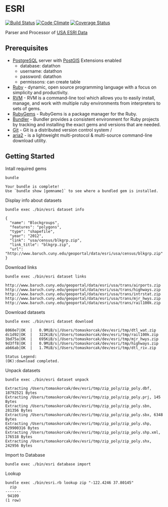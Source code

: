 # ESRI

[![Build Status](https://travis-ci.org/korczis/esri.svg?branch=master)](https://travis-ci.org/korczis/esri)
[![Code Climate](https://codeclimate.com/github/korczis/esri/badges/gpa.svg)](https://codeclimate.com/github/korczis/esri)
[![Coverage Status](https://coveralls.io/repos/korczis/esri/badge.png)](https://coveralls.io/r/korczis/esri)

Parser and Processor of [USA ESRI Data](http://www.baruch.cuny.edu/geoportal/data/esri/esri_usa.htm)

## Prerequisites

- [PostgreSQL](http://www.postgresql.org/) server with [PostGIS](http://postgis.net/install/) Extensions enabled
  - database: datathon
  - username: datathon
  - password: datathon
  - permissons: can create table
- [Ruby](https://www.ruby-lang.org/en/) -  dynamic, open source programming language with a focus on simplicity and productivity. 
- [RVM](http://rvm.io/) - RVM is a command-line tool which allows you to easily install, manage, and work with multiple ruby environments from interpreters to sets of gems.
- [RubyGems](https://rubygems.org/pages/download) - RubyGems is a package manager for the Ruby.
- [Bundler](http://bundler.io/) - Bundler provides a consistent environment for Ruby projects by tracking and installing the exact gems and versions that are needed. 
- [Git](http://git-scm.com/downloads) - Git is a distributed version control system /
- [aria2](http://aria2.sourceforge.net/) - is a lightweight multi-protocol & multi-source command-line download utility. 

## Getting Started

Intall required gems

```
bundle

Your bundle is complete!
Use `bundle show [gemname]` to see where a bundled gem is installed.
```

Display info about datasets

```
bundle exec ./bin/esri dataset info

{
  "name": "Blockgroups",
  "features": "polygons",
  "type": "shapefile",
  "year": "2012",
  "link": "usa/census/blkgrp.zip",
  "link_title": "blkgrp.zip",
  "url": "http://www.baruch.cuny.edu/geoportal/data/esri/usa/census/blkgrp.zip"
}
```

Download links

```
bundle exec ./bin/esri dataset links

http://www.baruch.cuny.edu/geoportal/data/esri/usa/trans/airports.zip
http://www.baruch.cuny.edu/geoportal/data/esri/usa/trans/highways.zip
http://www.baruch.cuny.edu/geoportal/data/esri/usa/trans/intrstat.zip
http://www.baruch.cuny.edu/geoportal/data/esri/usa/trans/mjr_hwys.zip
http://www.baruch.cuny.edu/geoportal/data/esri/usa/trans/rail100k.zip
```

Download datasets

```
bundle exec ./bin/esri dataset download

8060e7|OK  |   0.9MiB/s|/Users/tomaskorcak/dev/esri/tmp/dtl_wat.zip
dc1d92|OK  |   322KiB/s|/Users/tomaskorcak/dev/esri/tmp/rail100k.zip
3bd75a|OK  |   695KiB/s|/Users/tomaskorcak/dev/esri/tmp/mjr_hwys.zip
9d3ff8|OK  |   0.9MiB/s|/Users/tomaskorcak/dev/esri/tmp/highways.zip
ab66ab|OK  |   1.7MiB/s|/Users/tomaskorcak/dev/esri/tmp/dtl_riv.zip

Status Legend:
(OK):download completed.
```

Unpack datasets

```
bundle exec ./bin/esri dataset unpack

Extracting /Users/tomaskorcak/dev/esri/tmp/zip_poly/zip_poly.dbf, 18792521 Bytes
Extracting /Users/tomaskorcak/dev/esri/tmp/zip_poly/zip_poly.prj, 145 Bytes
Extracting /Users/tomaskorcak/dev/esri/tmp/zip_poly/zip_poly.sbn, 281356 Bytes
Extracting /Users/tomaskorcak/dev/esri/tmp/zip_poly/zip_poly.sbx, 6348 Bytes
Extracting /Users/tomaskorcak/dev/esri/tmp/zip_poly/zip_poly.shp, 629900316 Bytes
Extracting /Users/tomaskorcak/dev/esri/tmp/zip_poly/zip_poly.shp.xml, 176518 Bytes
Extracting /Users/tomaskorcak/dev/esri/tmp/zip_poly/zip_poly.shx, 242956 Bytes
```

Import to Database

```
bundle exec ./bin/esri database import
```

Lookup

```
bundle exec ./bin/esri.rb lookup zip "-122.4246 37.80145"
  zip
-------
 94109
(1 row)
```
